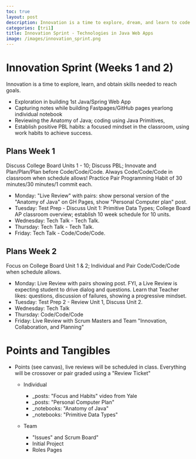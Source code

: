 ```yaml
---
toc: true
layout: post
description: Innovation is a time to explore, dream, and learn to code.  Look at what you need to accomplish in the Trimester, based off of what you know and what you think you need to learn to be successful in the class.  Create a Product Backlog and start a sprint now, brainstorm a couple of times a week, and start iterative development.
categories: [tri1]
title: Innovation Sprint - Technologies in Java Web Apps
image: /images/innovation_sprint.png
---
```


# Innovation Sprint (Weeks 1 and 2)
Innovation is a time to explore, learn, and obtain skills needed to reach goals.  
- Exploration in building 1st Java/Spring Web App
- Capturing notes while building Fastpages/GitHub pages yearlong individual notebook
- Reviewing the Anatomy of Java; coding using Java Primitives, 
- Establish positive PBL habits: a focused mindset in the classroom, using work habits to achieve success.

## Plans Week 1
Discuss College Board Units 1 - 10; Discuss PBL; Innovate and Plan/Plan/Plan before Code/Code/Code.  Always Code/Code/Code in classroom when schedule allows!  Practice Pair Programming Habit of 30 minutes/30 minutes/1 commit each.
- Monday: "Live Review" with pairs: show personal version of the "Anatomy of Java" on GH Pages, show "Personal Computer plan" post.
- Tuesday:  Test Prep - Discuss Unit 1: Primitive Data Types; College Board AP classroom overview; establish 10 week schedule for 10 units.  
- Wednesday:  Tech Talk - Tech Talk.
- Thursday:  Tech Talk - Tech Talk. 
- Friday: Tech Talk - Code/Code/Code.

## Plans Week 2
Focus on College Board Unit 1 & 2; Individual and Pair Code/Code/Code when schedule allows.
- Monday: Live Review with pairs showing post.  FYI, a Live Review is expecting student to drive dialog and questions.  Learn that Teacher likes: questions, discussion of failures, showing a progressive mindset.
- Tuesday: Test Prep 2 - Review Unit 1, Discuss Unit 2.
- Wednesday: Tech Talk
- Thursday: Code/Code/Code
- Friday: Live Review with Scrum Masters and Team "Innovation, Collaboration, and Planning"

# Points and Tangibles
- Points (see canvas), live reviews will be scheduled in class.  Everything will be crossover or pair graded using a "Review Ticket"
    - Individual
        - _posts: "Focus and Habits" video from Yale
        - _posts: "Personal Computer Plan"
        - _notebooks: "Anatomy of Java"
        - _notebooks: "Primitive Data Types"

    - Team 
        - "Issues" and Scrum Board" 
        - Initial Project
        - Roles Pages
